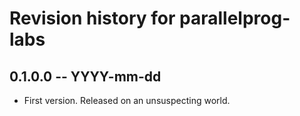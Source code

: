 # Revision history for parallelprog-labs

## 0.1.0.0 -- YYYY-mm-dd

* First version. Released on an unsuspecting world.
